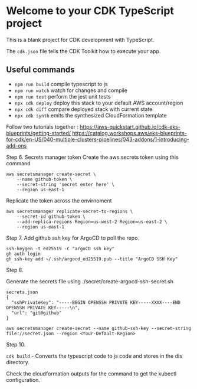 # Welcome to your CDK TypeScript project

This is a blank project for CDK development with TypeScript.

The `cdk.json` file tells the CDK Toolkit how to execute your app.

## Useful commands

* `npm run build`   compile typescript to js
* `npm run watch`   watch for changes and compile
* `npm run test`    perform the jest unit tests
* `npx cdk deploy`  deploy this stack to your default AWS account/region
* `npx cdk diff`    compare deployed stack with current state
* `npx cdk synth`   emits the synthesized CloudFormation template


Follow two tutorials together :
https://aws-quickstart.github.io/cdk-eks-blueprints/getting-started/
https://catalog.workshops.aws/eks-blueprints-for-cdk/en-US/040-multiple-clusters-pipelines/043-addons/1-introducing-add-ons


Step 6. Secrets manager token
Create the aws secrets token using this command
```
aws secretsmanager create-secret \
    --name github-token \
    --secret-string 'secret enter here' \
    --region us-east-1

```
Replicate the token across the envirnoment
```
aws secretsmanager replicate-secret-to-regions \
    --secret-id github-token \
    --add-replica-regions Region=us-west-2 Region=us-east-2 \
    --region us-east-1
```

Step 7.
Add github ssh key for ArgoCD to poll the repo.

```
ssh-keygen -t ed25519 -C "argoCD ssh key"                        
gh auth login 
gh ssh-key add ~/.ssh/argocd_ed25519.pub --title "ArgoCD SSH Key"

```


Step 8.

Generate the secrets file using 
./secret/create-argocd-ssh-secret.sh

```
secrets.json
{
  "sshPrivateKey": "-----BEGIN OPENSSH PRIVATE KEY-----XXXX----END OPENSSH PRIVATE KEY-----\n",
  "url": "git@github"
}

aws secretsmanager create-secret --name github-ssh-key --secret-string file://secret.json --region <Your-Default-Region>

```


Step 10. 

` cdk build ` - Converts the typescript code to js code and stores in the dis directory.

Check the cloudformation outputs for the command to get the kubectl configuration. 
